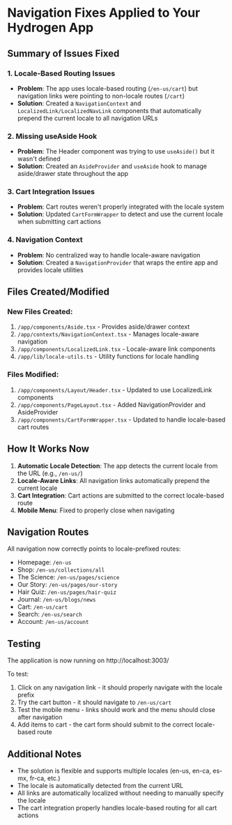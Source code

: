 # Navigation Fixes Applied to Your Hydrogen App

## Summary of Issues Fixed

### 1. **Locale-Based Routing Issues**
- **Problem**: The app uses locale-based routing (`/en-us/cart`) but navigation links were pointing to non-locale routes (`/cart`)
- **Solution**: Created a `NavigationContext` and `LocalizedLink/LocalizedNavLink` components that automatically prepend the current locale to all navigation URLs

### 2. **Missing useAside Hook**
- **Problem**: The Header component was trying to use `useAside()` but it wasn't defined
- **Solution**: Created an `AsideProvider` and `useAside` hook to manage aside/drawer state throughout the app

### 3. **Cart Integration Issues**
- **Problem**: Cart routes weren't properly integrated with the locale system
- **Solution**: Updated `CartFormWrapper` to detect and use the current locale when submitting cart actions

### 4. **Navigation Context**
- **Problem**: No centralized way to handle locale-aware navigation
- **Solution**: Created a `NavigationProvider` that wraps the entire app and provides locale utilities

## Files Created/Modified

### New Files Created:
1. `/app/components/Aside.tsx` - Provides aside/drawer context
2. `/app/contexts/NavigationContext.tsx` - Manages locale-aware navigation
3. `/app/components/LocalizedLink.tsx` - Locale-aware link components
4. `/app/lib/locale-utils.ts` - Utility functions for locale handling

### Files Modified:
1. `/app/components/Layout/Header.tsx` - Updated to use LocalizedLink components
2. `/app/components/PageLayout.tsx` - Added NavigationProvider and AsideProvider
3. `/app/components/CartFormWrapper.tsx` - Updated to handle locale-based cart routes

## How It Works Now

1. **Automatic Locale Detection**: The app detects the current locale from the URL (e.g., `/en-us/`)
2. **Locale-Aware Links**: All navigation links automatically prepend the current locale
3. **Cart Integration**: Cart actions are submitted to the correct locale-based route
4. **Mobile Menu**: Fixed to properly close when navigating

## Navigation Routes

All navigation now correctly points to locale-prefixed routes:
- Homepage: `/en-us`
- Shop: `/en-us/collections/all`
- The Science: `/en-us/pages/science`
- Our Story: `/en-us/pages/our-story`
- Hair Quiz: `/en-us/pages/hair-quiz`
- Journal: `/en-us/blogs/news`
- Cart: `/en-us/cart`
- Search: `/en-us/search`
- Account: `/en-us/account`

## Testing

The application is now running on http://localhost:3003/

To test:
1. Click on any navigation link - it should properly navigate with the locale prefix
2. Try the cart button - it should navigate to `/en-us/cart`
3. Test the mobile menu - links should work and the menu should close after navigation
4. Add items to cart - the cart form should submit to the correct locale-based route

## Additional Notes

- The solution is flexible and supports multiple locales (en-us, en-ca, es-mx, fr-ca, etc.)
- The locale is automatically detected from the current URL
- All links are automatically localized without needing to manually specify the locale
- The cart integration properly handles locale-based routing for all cart actions
